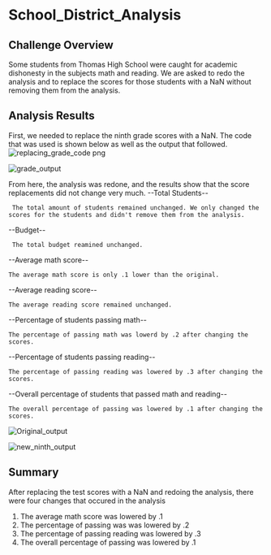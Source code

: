 # School_District_Analysis

## Challenge Overview 
Some students from Thomas High School were caught for academic dishonesty in the subjects math and reading. We are asked to redo the analysis and to replace the scores for those students with a NaN without removing them from the analysis. 

## Analysis Results
First, we needed to replace the ninth grade scores with a NaN. The code that was used is shown below as well as the output that followed.
![replacing_grade_code png](https://user-images.githubusercontent.com/80054925/114320087-e7a71680-9ad9-11eb-8071-6e260e6d40a9.png)

![grade_output](https://user-images.githubusercontent.com/80054925/114320100-f8f02300-9ad9-11eb-9c18-a59a985d8908.png)

From here, the analysis was redone, and the results show that the score replacements did not change very much. 
  --Total Students--
     
     The total amount of students remained unchanged. We only changed the scores for the students and didn't remove them from the analysis. 
  
  --Budget--

     The total budget reamined unchanged.
  
  --Average math score--
  
    The average math score is only .1 lower than the original.
  
  --Average reading score--
  
    The average reading score remained unchanged. 
    
  --Percentage of students passing math--
  
    The percentage of passing math was lowerd by .2 after changing the scores. 
    
  --Percentage of students passing reading--
  
    The percentage of passing reading was lowered by .3 after changing the scores.
    
  --Overall percentage of students that passed math and reading--
  
    The overall percentage of passing was lowered by .1 after changing the scores. 
  
![Original_output](https://user-images.githubusercontent.com/80054925/114320433-8a13c980-9adb-11eb-990e-28a7ff786bc5.png)

![new_ninth_output](https://user-images.githubusercontent.com/80054925/114320435-8da75080-9adb-11eb-829f-2537301c55f3.png)

## Summary
After replacing the test scores with a NaN and redoing the analysis, there were four changes that occured in the analysis
  1. The average math score was lowered by .1
  2. The percentage of passing was was lowered by .2
  3. The percentage of passing reading was lowered by .3
  4. The overall percentage of passing was lowered by .1

